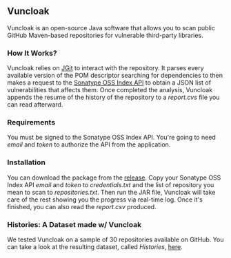 
## Vuncloak
Vuncloak is an open-source Java software that allows you to scan public GitHub Maven-based repositories
for vulnerable third-party libraries.

### How It Works?
Vuncloak relies on [JGit](https://git-scm.com/book/it/v2/Appendice-B%3A-Embedding-Git-in-your-Applications-JGit) to interact with the repository.
It parses every available version of the POM descriptor searching for dependencies to then 
makes a request to the [Sonatype OSS Index API](https://ossindex.sonatype.org/rest) to obtain a JSON list of vulnerabilities that affects them.
Once completed the analysis, Vuncloak appends the resume of the history of the repository to a _report.cvs_ file you can read afterward.

### Requirements
You must be signed to the Sonatype OSS Index API. You're going to need _email_ and _token_ to authorize the API from the application.

### Installation
You can download the package from the [release](https://github.com/alessandrofarina/vuncloak/releases/tag/v1.0).
Copy your Sonatype OSS Index API _email_ and _token_ to _credentials.txt_ and the list of repository you mean to scan to _repositories.txt_.
Then run the JAR file, Vuncloak will take care of the rest showing you the progress via real-time log. Once it's finished, you can also read the _report.csv_ produced.

### Histories: A Dataset made w/ Vuncloak
We tested Vuncloak on a sample of 30 repositories available on GitHub. You can take a look at the resulting dataset, called _Histories_, [here](https://github.com/alessandrofarina/vuncloak/blob/master/histories.csv).
